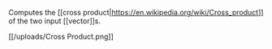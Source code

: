 Computes the [[cross product|https://en.wikipedia.org/wiki/Cross_product]] of the two input [[vector]]s.

[[/uploads/Cross Product.png]]